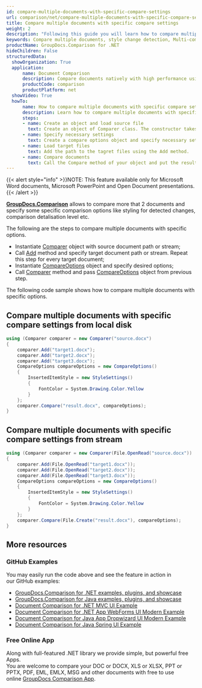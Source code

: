 ```yaml
---
id: compare-multiple-documents-with-specific-compare-settings
url: comparison/net/compare-multiple-documents-with-specific-compare-settings
title: Compare multiple documents with specific compare settings
weight: 2
description: "Following this guide you will learn how to compare multiple documents with different customisations - style detection, change comparison detalisation level and more."
keywords: Compare multiple documents, style change detection, Multi-compare files
productName: GroupDocs.Comparison for .NET
hideChildren: False
structuredData:
  showOrganization: True
  application:    
      name: Document Comparison   
      description: Compare documents natively with high performance using C# language and GroupDocs.Comparison for .NET
      productCode: comparison
      productPlatform: net
  showVideo: True
  howTo:
      name: How to compare multiple documents with specific compare settings in .NET 
      description: Learn how to compare multiple documents with specific compare settings in .NET step by step
      steps:
      - name: Create an object and load source file
        text: Create an object of Comparer class. The constructor takes the source file path parameter. You may specify absolute or relative file path as per your requirements.
      - name: Specify necessary settings
        text: Create a compare options object and specify necessary settings.
      - name: Load target files
        text: Add the path to the tagret files using the Add method.
      - name: Compare documents
        text: Call the Compare method of your object and put the resulting file path parameter and the options object.
---
```

{{< alert style="info" >}}NOTE: This feature available only for Microsoft Word documents, Microsoft PowerPoint and Open Document presentations.{{< /alert >}}

[**GroupDocs.Comparison**](https://products.groupdocs.com/comparison/net) allows to compare more that 2 documents and specify some specific comparison options like styling for detected changes, comparison detalisation level etc.

The following are the steps to compare multiple documents with specific options.

*   Instantiate [Comparer](https://apireference.groupdocs.com/net/comparison/groupdocs.comparison/comparer) object with source document path or stream;
*   Call [Add](https://apireference.groupdocs.com/net/comparison/groupdocs.comparison/comparer/methods/add/index) method and specify target document path or stream. Repeat this step for every target document;
*   Instantiate [CompareOptions](https://apireference.groupdocs.com/net/comparison/groupdocs.comparison.options/compareoptions) object and specify desired options;
*   Call [Comparer](https://apireference.groupdocs.com/net/comparison/groupdocs.comparison/comparer) method and pass [CompareOptions](https://apireference.groupdocs.com/net/comparison/groupdocs.comparison.options/compareoptions) object from previous step.

The following code sample shows how to compare multiple documents with specific options.

## Compare multiple documents with specific compare settings from local disk

```csharp
using (Comparer comparer = new Comparer("source.docx")
{
	comparer.Add("target1.docx");
    comparer.Add("target2.docx");
    comparer.Add("target3.docx");
	CompareOptions compareOptions = new CompareOptions()
    {
    	InsertedItemStyle = new StyleSettings()
        {
        	FontColor = System.Drawing.Color.Yellow
        }
    };
    comparer.Compare("result.docx", compareOptions);
}
```

## Compare multiple documents with specific compare settings from stream

```csharp
using (Comparer comparer = new Comparer(File.OpenRead("source.docx"))
{
	comparer.Add(File.OpenRead("target1.docx"));
    comparer.Add(File.OpenRead("target2.docx"));
    comparer.Add(File.OpenRead("target3.docx"));
    CompareOptions compareOptions = new CompareOptions()
    {
    	InsertedItemStyle = new StyleSettings()
        {
        	FontColor = System.Drawing.Color.Yellow
        }
    };
    comparer.Compare(File.Create("result.docx"), compareOptions);
}
```

## More resources
### GitHub Examples
You may easily run the code above and see the feature in action in our GitHub examples:
*   [GroupDocs.Comparison for .NET examples, plugins, and showcase](https://github.com/groupdocs-comparison/GroupDocs.Comparison-for-.NET)
*   [GroupDocs.Comparison for Java examples, plugins, and showcase](https://github.com/groupdocs-comparison/GroupDocs.Comparison-for-Java)
*   [Document Comparison for .NET MVC UI Example](https://github.com/groupdocs-comparison/GroupDocs.Comparison-for-.NET-MVC)
*   [Document Comparison for .NET App WebForms UI Modern Example](https://github.com/groupdocs-comparison/GroupDocs.Comparison-for-.NET-WebForms)
*   [Document Comparison for Java App Dropwizard UI Modern Example](https://github.com/groupdocs-comparison/GroupDocs.Comparison-for-Java-Dropwizard)
*   [Document Comparison for Java Spring UI Example](https://github.com/groupdocs-comparison/GroupDocs.Comparison-for-Java-Spring)
    
### Free Online App
Along with full-featured .NET library we provide simple, but powerful free Apps.  
You are welcome to compare your DOC or DOCX, XLS or XLSX, PPT or PPTX, PDF, EML, EMLX, MSG and other documents with free to use online [GroupDocs Comparison App](https://products.groupdocs.app/comparison).
